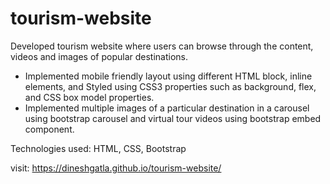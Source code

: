 # tourism-website

Developed tourism website where users can browse through the content, videos and images of popular destinations.

- Implemented mobile friendly layout using different HTML block, inline elements, and Styled using CSS3 properties such as background, flex, and CSS box model properties.
- Implemented multiple images of a particular destination in a carousel using bootstrap carousel and virtual tour videos using bootstrap embed component.

Technologies used: HTML, CSS, Bootstrap


visit: https://dineshgatla.github.io/tourism-website/
